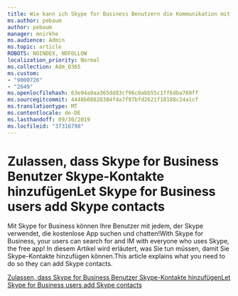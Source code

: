 ```yaml
---
title: Wie kann ich Skype for Business Benutzern die Kommunikation mit Skype-Benutzern ermöglichen?
ms.author: pebaum
author: pebaum
manager: mnirkhe
ms.audience: Admin
ms.topic: article
ROBOTS: NOINDEX, NOFOLLOW
localization_priority: Normal
ms.collection: Adm_O365
ms.custom:
- "9000726"
- "2649"
ms.openlocfilehash: 63e94a9aa365dd83cf96c0abb55c1ff6dba769ff
ms.sourcegitcommit: 4448b08828384f4a7f97bfd2621f18188c24a1cf
ms.translationtype: MT
ms.contentlocale: de-DE
ms.lasthandoff: 09/30/2019
ms.locfileid: "37316798"
---
```

# <a name="let-skype-for-business-users-add-skype-contacts"></a><span data-ttu-id="80b8b-102">Zulassen, dass Skype for Business Benutzer Skype-Kontakte hinzufügen</span><span class="sxs-lookup"><span data-stu-id="80b8b-102">Let Skype for Business users add Skype contacts</span></span>

<span data-ttu-id="80b8b-103">Mit Skype for Business können Ihre Benutzer mit jedem, der Skype verwendet, die ﻿kostenlose App suchen und chatten!</span><span class="sxs-lookup"><span data-stu-id="80b8b-103">With Skype for Business, your users can search for and IM with everyone who uses Skype, the free app!</span></span> <span data-ttu-id="80b8b-104">In diesem Artikel wird erläutert, was Sie tun müssen, damit Sie Skype-Kontakte hinzufügen können.</span><span class="sxs-lookup"><span data-stu-id="80b8b-104">This article explains what you need to do so they can add Skype contacts.</span></span>

[<span data-ttu-id="80b8b-105">Zulassen, dass Skype for Business Benutzer Skype-Kontakte hinzufügen</span><span class="sxs-lookup"><span data-stu-id="80b8b-105">Let Skype for Business users add Skype contacts</span></span>](https://docs.microsoft.com/skypeforbusiness/set-up-skype-for-business-online/let-skype-for-business-users-add-skype-contacts)